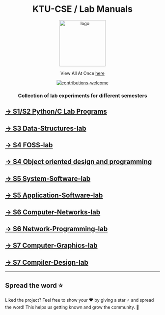 <div align="center">
  
  <h1 align="center">KTU-CSE / Lab Manuals</h1>

<p align="center"><a href="#" title="ceadoor"><img src="https://avatars0.githubusercontent.com/u/45113999?s=200&v=4" alt="logo" width="150"/></a></p>

View All At Once [here](https://github.com/ceadoor?utf8=%E2%9C%93&q=lab&type=&language=)

 <a href="https://github.com/ceadoor/index/issues/new">
    <img src="https://img.shields.io/badge/contributions-welcome-red.svg" alt="contributions-welcome" />
 </a>

### Collection of lab experiments for different semesters

</div>

## [→ S1/S2 Python/C Lab Programs](https://github.com/ceadoor/S1-S2-lab)

## [→ S3 Data-Structures-lab](https://github.com/ceadoor/Data-Structures-lab)

## [→ S4 FOSS-lab](https://github.com/ceadoor/FOSS-lab)

## [→ S4 Object oriented design and programming](https://github.com/ceadoor/OOP-lab)

## [→ S5 System-Software-lab](https://github.com/ceadoor/System-Software-lab)

## [→ S5 Application-Software-lab](https://github.com/ceadoor/Application-Software-lab)

## [→ S6 Computer-Networks-lab](https://github.com/ceadoor/Computer-Networks-lab)

## [→ S6 Network-Programming-lab](https://github.com/ceadoor/Network-Programming-lab)

## [→ S7 Computer-Graphics-lab](https://github.com/ceadoor/Computer-Graphics-lab)

## [→ S7 Compiler-Design-lab](https://github.com/ceadoor/Compiler-Design-lab)

---

## Spread the word ⭐

Liked the project? Feel free to show your :heart: by giving a star :star: and spread the word! This helps us getting known and grow the community. 🙏
